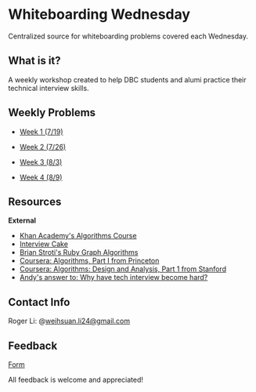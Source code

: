 # Whiteboarding Wednesday 
Centralized source for whiteboarding problems covered each Wednesday.

## What is it?

A weekly workshop created to help DBC students and alumi practice their technical interview skills. 

## Weekly Problems

- [Week 1 (7/19)](https://github.com/MrRogerino/dbc-whiteboarding/tree/master/July_19)

- [Week 2 (7/26)](https://github.com/MrRogerino/dbc-whiteboarding/tree/master/July_26)

- [Week 3 (8/3)](https://github.com/MrRogerino/dbc-whiteboarding/tree/master/August_3)

- [Week 4 (8/9)](https://github.com/MrRogerino/dbc-whiteboarding/tree/master/August_9)

## Resources

**External**
- [Khan Academy's Algorithms Course](https://www.khanacademy.org/computing/computer-science/algorithms)
- [Interview Cake](https://www.interviewcake.com/)
- [Brian Stroti's Ruby Graph Algorithms](https://github.com/brianstorti/ruby-graph-algorithms)
- [Coursera: Algorithms, Part I from Princeton](https://www.coursera.org/course/algs4partI)
- [Coursera: Algorithms: Design and Analysis, Part 1 from Stanford](https://www.coursera.org/course/algo)
- [Andy's answer to: Why have tech interview become hard?](http://qr.ae/RoLQfu)

## Contact Info

Roger Li: @weihsuan.li24@gmail.com 

## Feedback 

[Form](https://goo.gl/forms/sQSFnZT3H0l5tPvL2)

All feedback is welcome and appreciated! 

